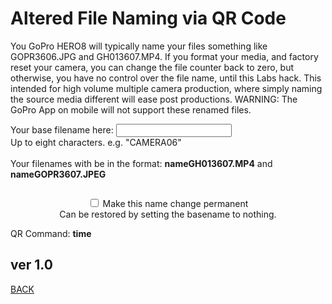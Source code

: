 <script src="../../jquery.min.js"></script>
<script src="../../qrcodeborder.js"></script>
<style>
        #qrcode{
            width: 100%;
        }
        div{
            width: 100%;
            display: inline-block;
        }
</style>

# Altered File Naming via QR Code

You GoPro HERO8 will typically name your files something like GOPR3606.JPG and GH013607.MP4.  If you format your media, and factory reset your camera, you can change the file counter back to zero, but otherwise, you have no control over the file name, until this Labs hack. This intended for high volume multiple camera production, where simply naming the source media different will ease post productions. WARNING: The GoPro App on mobile will not support these renamed files.

Your base filename here: <input type="text" id="addname" value="">  
Up to eight characters. e.g. "CAMERA06"<br> 
<br>
Your filenames with be in the format: <b id="newnameMP4">nameGH013607.MP4</b> and <b id="newnameJPG">nameGOPR3607.JPEG</b><br>

<center>
<div id="qrcode"></div>

<input type="checkbox" id="permanent" name="permanent"> <label for="permanent">Make this name change permanent</label><br>
Can be restored by setting the basename to nothing.

</center>
QR Command: <b id="qrtext">time</b><br>
        
## ver 1.0
[BACK](..)

<script>
var once = true;
var qrcode;
var cmd = "";
var number = 1;

function makeQR() 
{	
  if(once == true)
  {
    qrcode = new QRCode(document.getElementById("qrcode"), 
    {
      text : "!MOWNR=\"\"",
      width : 360,
      height : 360,
      correctLevel : QRCode.CorrectLevel.M
    });
    once = false;
  }
}

function pad(num, size) {
    var s = num+"";
    while (s.length < size) s = "0" + s;
    return s;
}

function filter(txt)
{
	var desired = txt.replace(/[^/-+a-zA-Z0-9]/gi, '')
	return desired;
}

function timeLoop()
{
  var type = "o";
	
  if(document.getElementById("permanent") != null)
  {
	if(document.getElementById("permanent").checked == true)
	{
		type = "!";
	}
  }
		
  if(document.getElementById("addname") != null)
  {
    cmd = type + "MBASE=\"" + filter(document.getElementById("addname").value) + "\"";
  }
  else
  {
    cmd = type + "MBASE=\"\"";
  }

  if(document.getElementById("newnameMP4") != null)
  {
	var MP4 = filter(document.getElementById("addname").value) + "GH01" + pad(number,4) + ".MP4";
	var JPG = filter(document.getElementById("addname").value) + "GOPR" + pad(number,4) + ".JPG";
 
	number++;
	if(number > 9999) 
	{
	  number = 1;
	}
	
	document.getElementById("newnameMP4").innerHTML = MP4;
	document.getElementById("newnameJPG").innerHTML = JPG;
  }

  qrcode.clear(); 
  qrcode.makeCode(cmd);
  document.getElementById("qrtext").innerHTML = cmd;
  var t = setTimeout(timeLoop, 250);
}

function myReloadFunction() {
  location.reload();
}

makeQR();
timeLoop();

</script>
